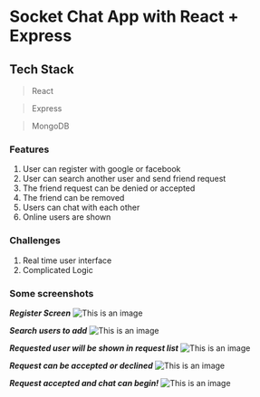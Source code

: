 # Socket Chat App with React + Express 

## Tech Stack
> React

> Express

> MongoDB

### Features
1. User can register with google or facebook
2. User can search another user and send friend request
3. The friend request can be denied or accepted 
4. The friend can be removed 
5. Users can chat with each other
6. Online users are shown

### Challenges 
1. Real time user interface 
2. Complicated Logic

### Some screenshots
***Register Screen***
![This is an image](https://i.ibb.co/JmtbFvk/screenbud-3d374066-3df5-4e66-8783-7cdd94d55236.png)

***Search users to add***
![This is an image](https://i.ibb.co/pRJSsyC/screenbud-43ddc2f7-2bde-4433-ac8a-8abaf2b88cca.png)

***Requested user will be shown in request list***
![This is an image](https://i.ibb.co/1nwZm9q/screenbud-373873a8-1a5d-465f-bd52-abeb9bd81119.png)

***Request can be accepted or declined***
![This is an image](https://i.ibb.co/XSmG5nC/screenbud-c0b45858-97a5-494f-8b3d-563abdd22535.png)

***Request accepted and chat can begin!***
![This is an image](https://i.ibb.co/5WDNrds/screenbud-6ae84f73-246c-4225-9e91-57c7a9502c17.png)
